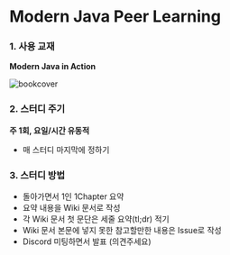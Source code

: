 # Modern Java Peer Learning

### 1. 사용 교재

**Modern Java in Action**

![bookcover](https://www.hanbit.co.kr/data/books/B4926602499_l.jpg)

### 2. 스터디 주기
**주 1회, 요일/시간 유동적**
- 매 스터디 마지막에 정하기

### 3. 스터디 방법
- 돌아가면서 1인 1Chapter 요약
- 요약 내용을 Wiki 문서로 작성
- 각 Wiki 문서 첫 문단은 세줄 요약(tl;dr) 적기
- Wiki 문서 본문에 넣지 못한 참고할만한 내용은 Issue로 작성
- Discord 미팅하면서 발표 (의견주세요)
